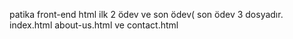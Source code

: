 
patika front-end html ilk 2 ödev ve son ödev( son ödev 3 dosyadır. index.html about-us.html ve contact.html
